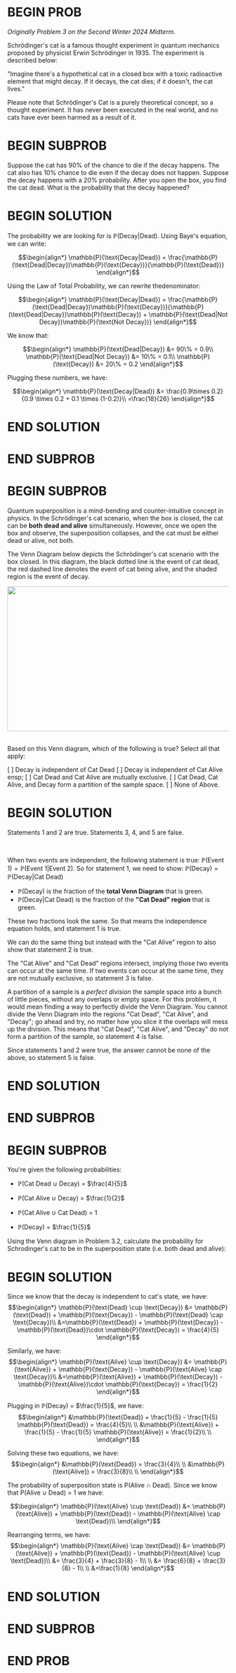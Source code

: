 # BEGIN PROB

<i>Originally Problem 3 on the Second Winter 2024 Midterm.</i>

Schrödinger's cat is a famous thought experiment in quantum mechanics proposed by physicist Erwin Schrödinger in 1935. The
experiment is described below:

"Imagine there's a hypothetical cat in a closed box with a toxic
radioactive element that might decay. If it decays, the cat dies; if
it doesn't, the cat lives."

Please note that Schrödinger's Cat is a purely theoretical concept, so a
thought experiment. It has never been executed in the real world, and no
cats have ever been harmed as a result of it.

# BEGIN SUBPROB

Suppose the cat has $90 \%$ of the chance to die if the decay
happens. The cat also has $10 \%$ chance to die even if the decay does not
happen. Suppose the decay happens with a $20 \%$ probability. After you open
the box, you find the cat dead. What is the probability that the decay
happened?

# BEGIN SOLUTION

The probability we are looking for is $\mathbb{P}(\text{Decay|Dead})$. Using Baye's equation, we can write:

$$\begin{align*}
\mathbb{P}(\text{Decay|Dead}) = \frac{\mathbb{P}(\text{Dead|Decay})\mathbb{P}(\text{Decay})}{\mathbb{P}(\text{Dead})}
\end{align*}$$

Using the Law of Total Probability, we can rewrite thedenominator:

$$\begin{align*}
\mathbb{P}(\text{Decay|Dead}) = \frac{\mathbb{P}(\text{Dead|Decay})\mathbb{P}(\text{Decay})}{\mathbb{P}(\text{Dead|Decay})\mathbb{P}(\text{Decay}) + \mathbb{P}(\text{Dead|Not Decay})\mathbb{P}(\text{Not Decay})}
\end{align*}$$

We know that:

$$\begin{align*}
    \mathbb{P}(\text{Dead|Decay}) &= 90\% = 0.9\\
    \mathbb{P}(\text{Dead|Not Decay}) &= 10\% = 0.1\\
    \mathbb{P}(\text{Decay}) &= 20\% = 0.2
\end{align*}$$

Plugging these numbers, we have:

$$\begin{align*}
\mathbb{P}(\text{Decay|Dead}) &= \frac{0.9\times 0.2}{0.9 \times 0.2 + 0.1 \times (1-0.2)}\\
=\frac{18}{26}
\end{align*}$$

# END SOLUTION

# END SUBPROB 

# BEGIN SUBPROB

Quantum superposition is a mind-bending and counter-intuitive concept in physics. In the Schrödinger's cat scenario, when the box is closed, the cat can be **both dead and alive** simultaneously. However, once we open the box and observe, the superposition collapses, and the cat must be either dead or alive, not both. 

The Venn Diagram below depicts the Schrödinger's cat scenario with the box closed. In this diagram, the black dotted line is the event of cat dead, the red dashed line denotes the event of cat being alive, and the shaded region is the event of decay.

<center><img src="../assets/images/wi24-midterm2/venn_diag.png" width="630" height="330"></center>

<br>

Based on this Venn diagram, which of the following is true? Select all
that apply:

[ ] Decay is independent of Cat Dead
[ ] Decay is independent of Cat Alive
ensp;
[ ] Cat Dead and Cat Alive are mutually exclusive.
[ ] Cat Dead, Cat Alive, and Decay form a partition of the sample
space.
[ ] None of Above.

# BEGIN SOLUTION
Statements 1 and 2 are true. Statements 3, 4, and 5 are false.

<br>

When two events are independent, the following statement is true:
$\mathbb{P}(\text{Event 1}) = \mathbb{P}(\text{Event 1} | \text{Event 2})$. So for statement 1, we need to show: $\mathbb{P}(\text{Decay}) = \mathbb{P}(\text{Decay} | \text{Cat Dead})$

- $\mathbb{P}(\text{Decay})$ is the fraction of the **total Venn Diagram** that is green.
- $\mathbb{P}(\text{Decay}|\text{Cat Dead})$ is the fraction of the **"Cat Dead" region** that is green.

These two fractions look the same. So that means the independence equation holds, and statement 1 is true.

We can do the same thing but instead with the "Cat Alive" region to also show that statement 2 is true.

The "Cat Alive" and "Cat Dead" regions intersect, implying those two events can occur at the same time. If two events can occur at the same time, they are not mutually exclusive, so statement 3 is false.

A partition of a sample is a _perfect division_ the sample space into a bunch of little pieces, without any overlaps or empty space. For this problem, it would mean finding a way to perfectly divide the Venn Diagram. You cannot divide the Venn Diagram into the regions "Cat Dead", "Cat Alive", and "Decay"; go ahead and try, no matter how you slice it the overlaps will mess up the division. This means that "Cat Dead", "Cat Alive", and "Decay" do not form a partition of the sample, so statement 4 is false.

Since statements 1 and 2 were true, the answer cannot be none of the above, so statement 5 is false.

# END SOLUTION

# END SUBPROB

# BEGIN SUBPROB

You're given the following probabilities:

-   $\mathbb{P}$(Cat Dead $\cup$ Decay) = $\frac{4}{5}$

-   $\mathbb{P}$(Cat Alive $\cup$ Decay) = $\frac{1}{2}$

-   $\mathbb{P}$(Cat Alive $\cup$ Cat Dead) = $1$

-   $\mathbb{P}$(Decay) = $\frac{1}{5}$

Using the Venn diagram in Problem 3.2, calculate the probability for
Schrodinger's cat to be in the superposition state (i.e. both dead and
alive):

# BEGIN SOLUTION

Since we know that the decay is independent to cat's state, we have:
$$\begin{align*}
    \mathbb{P}(\text{Dead} \cup \text{Decay}) &= \mathbb{P}(\text{Dead}) + \mathbb{P}(\text{Decay}) - \mathbb{P}(\text{Dead} \cap \text{Decay})\\
    &=\mathbb{P}(\text{Dead}) + \mathbb{P}(\text{Decay}) - \mathbb{P}(\text{Dead})\cdot \mathbb{P}(\text{Decay}) = \frac{4}{5}
\end{align*}$$ 

Similarly, we have: 
$$\begin{align*}
    \mathbb{P}(\text{Alive} \cup \text{Decay}) &= \mathbb{P}(\text{Alive}) + \mathbb{P}(\text{Decay}) - \mathbb{P}(\text{Alive} \cap \text{Decay})\\
    &=\mathbb{P}(\text{Alive}) + \mathbb{P}(\text{Decay}) - \mathbb{P}(\text{Alive})\cdot \mathbb{P}(\text{Decay}) = \frac{1}{2}
\end{align*}$$ 

Plugging in $\mathbb{P}(\text{Decay})$ = $\frac{1}{5}$, we have:
$$\begin{align*}
    &\mathbb{P}(\text{Dead}) + \frac{1}{5} - \frac{1}{5} \mathbb{P}(\text{Dead}) = \frac{4}{5}\\
    \\
    &\mathbb{P}(\text{Alive}) + \frac{1}{5} - \frac{1}{5} \mathbb{P}(\text{Alive}) = \frac{1}{2}\\
    \\
\end{align*}$$ 

Solving these two equations, we have: 
$$\begin{align*}
    &\mathbb{P}(\text{Dead}) = \frac{3}{4}\\
    \\
    &\mathbb{P}(\text{Alive}) = \frac{3}{8}\\
    \\
\end{align*}$$ 

The probability of superposition state is P(Alive $\cap$ Dead). Since we know that P(Alive $\cup$ Dead) = 1 we have:

$$\begin{align*}
    \mathbb{P}(\text{Alive} \cup \text{Dead}) &= \mathbb{P}(\text{Alive}) + \mathbb{P}(\text{Dead}) - \mathbb{P}(\text{Alive} \cap \text{Dead})\\
\end{align*}$$ 

Rearranging terms, we have: 
$$\begin{align*}
    \mathbb{P}(\text{Alive} \cap \text{Dead}) &= \mathbb{P}(\text{Alive}) + \mathbb{P}(\text{Dead}) - \mathbb{P}(\text{Alive} \cup \text{Dead})\\
    &= \frac{3}{4} + \frac{3}{8} - 1\\
    \\
    &= \frac{6}{8} + \frac{3}{8} - 1\\
    \\
    &=\frac{1}{8}
\end{align*}$$

# END SOLUTION

# END SUBPROB

# END PROB
